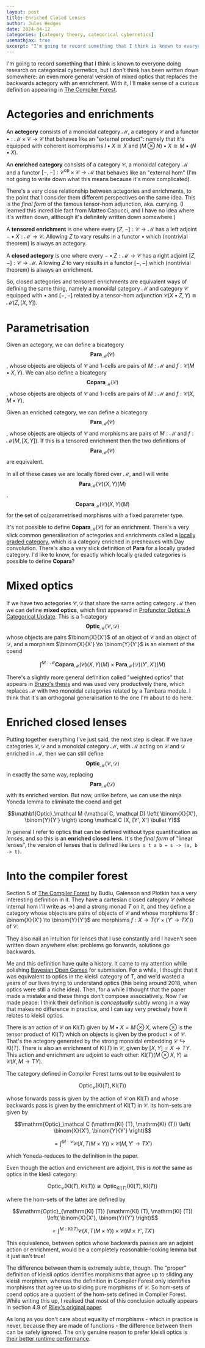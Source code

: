 ```yaml
---
layout: post
title: Enriched Closed Lenses
author: Jules Hedges
date: 2024-04-12
categories: [category theory, categorical cybernetics]
usemathjax: true 
excerpt: "I'm going to record something that I think is known to everyone doing research on categorical cybernetics, but I don't think has been written down somewhere: an even more general version of mixed optics that replaces the backwards actegory with an enrichment. With it, I'll make sense of a curious definition appearing in The Compiler Forest."
---
```


I'm going to record something that I think is known to everyone doing research on categorical cybernetics, but I don't think has been written down somewhere: an even more general version of mixed optics that replaces the backwards actegory with an enrichment. With it, I'll make sense of a curious definition appearing in [The Compiler Forest](https://homepages.inf.ed.ac.uk/gdp/publications/compiler-forest.pdf).

# Actegories and enrichments

An **actegory** consists of a monoidal category $\mathcal M$, a category $\mathcal C$ and a functor $\bullet : \mathcal M \times \mathcal C \to \mathcal C$ that behaves like an "external product": namely that it's equipped with coherent isomorphisms $I \bullet X \cong X$ and $(M \otimes N) \bullet X \cong M \bullet (N \bullet X)$.

An **enriched category** consists of a category $\mathcal C$, a monoidal category $\mathcal M$ and a functor $[-, -] : \mathcal C^\mathrm{op} \times \mathcal C \to \mathcal M$ that behaves like an "external hom" (I'm not going to write down what this means because it's more complicated).

There's a very close relationship between actegories and enrichments, to the point that I consider them different perspectives on the same idea. This is the *final form* of the famous tensor-hom adjunction, aka. currying. (I learned this incredible fact from Matteo Capucci, and I have no idea where it's written down, although it's definitely written down somewhere.)

A **tensored enrichment** is one where every $[Z, -] : \mathcal C \to \mathcal M$ has a left adjoint $- \bullet X : \mathcal M \to \mathcal C$. Allowing $Z$ to vary results in a functor $\bullet$ which (nontrivial theorem) is always an actegory.

A **closed actegory** is one where every $- \bullet Z : \mathcal M \to \mathcal C$ has a right adjoint $[Z, -] : \mathcal C \to \mathcal M$. Allowing $Z$ to vary results in a functor $[-, -]$ which (nontrivial theorem) is always an enrichment.

So, closed actegories and tensored enrichments are equivalent ways of defining the same thing, namely a monoidal category $\mathcal M$ and category $\mathcal C$ equipped with $\bullet$ and $[-, -]$ related by a tensor-hom adjunction $\mathcal C (X \bullet Z, Y) \cong \mathcal M (Z, [X, Y])$.

# Parametrisation

Given an actegory, we can define a bicategory $$\mathbf{Para}_\mathcal M (\mathcal C)$$, whose objects are objects of $\mathcal C$ and 1-cells are pairs of $M : \mathcal M$ and $f : \mathcal C (M \bullet X, Y)$. We can also define a bicategory $$\mathbf{Copara}_\mathcal M (\mathcal C)$$, whose objects are objects of $\mathcal C$ and 1-cells are pairs of $M : \mathcal M$ and $f : \mathcal C (X, M \bullet Y)$.

Given an enriched category, we can define a bicategory $$\mathbf{Para}_\mathcal M (\mathcal C)$$, whose objects are objects of $\mathcal C$ and morphisms are pairs of $M : \mathcal M$ and $f : \mathcal M (M, [X, Y])$. If this is a tensored enrichment then the two definitions of $$\mathbf{Para}_\mathcal M (\mathcal C)$$ are equivalent.

In all of these cases we are locally fibred over $\mathcal M$, and I will write $$\mathbf{Para}_\mathcal M (\mathcal C) (X, Y) (M)$$, $$\mathbf{Copara}_\mathcal M (\mathcal C) (X, Y) (M)$$ for the set of co/parametrised morphisms with a fixed parameter type.

It's not possible to define $\mathbf{Copara}_\mathcal M (\mathcal C)$ for an enrichment. There's a very slick common generalisation of actegories and enrichments called a [locally graded category](https://ncatlab.org/nlab/show/locally+graded+category), which is a category enriched in presheaves with Day convolution. There's also a very slick definition of $\mathbf{Para}$ for a locally graded category. I'd like to know, for exactly which locally graded categories is possible to define $\mathbf{Copara}$?

# Mixed optics

If we have two actegories $\mathcal C, \mathcal D$ that share the same acting category $\mathcal M$ then we can define **mixed optics**, which first appeared in [Profunctor Optics: A Categorical Update](https://compositionality-journal.org/papers/compositionality-6-1/). This is a 1-category $$\mathbf{Optic}_\mathcal M (\mathcal C, \mathcal D)$$ whose objects are pairs $\binom{X}{X'}$ of an object of $\mathcal C$ and an object of $\mathcal D$, and a morphism $\binom{X}{X'} \to \binom{Y}{Y'}$ is an element of the coend 

$$\int^{M : \mathcal M} \mathbf{Copara}_\mathcal M (\mathcal C) (X, Y) (M) \times \mathbf{Para}_\mathcal M (\mathcal D) (Y', X') (M)$$

There's a slightly more general definition called "weighted optics" that appears in [Bruno's thesis](https://arxiv.org/abs/2403.13001) and was used very productively there, which replaces $\mathcal M$ with two monoidal categories related by a Tambara module. I think that it's an orthogonal generalisation to the one I'm about to do here.

# Enriched closed lenses

Putting together everything I've just said, the next step is clear. If we have categories $\mathcal C, \mathcal D$ and a monoidal category $\mathcal M$, with $\mathcal M$ acting on $\mathcal C$ and $\mathcal D$ enriched in $\mathcal M$, then we can still define $$\mathbf{Optic}_\mathcal M (\mathcal C, \mathcal D)$$ in exactly the same way, replacing $$\mathbf{Para}_\mathcal M (\mathcal D)$$ with its enriched version. But now, unlike before, we can use the ninja Yoneda lemma to eliminate the coend and get

$$\mathbf{Optic}_\mathcal M (\mathcal C, \mathcal D) \left( \binom{X}{X'}, \binom{Y}{Y'} \right) \cong \mathcal C (X, [Y', X'] \bullet Y)$$

In general I refer to optics that can be defined without type quantification as *lenses*, and so this is an **enriched closed lens**. It's the *final form* of "linear lenses", the version of lenses that is defined like `Lens s t a b = s -> (a, b -> t)`.

# Into the compiler forest

Section 5 of [The Compiler Forest](https://homepages.inf.ed.ac.uk/gdp/publications/compiler-forest.pdf) by Budiu, Galenson and Plotkin has a *very* interesting definition in it. They have a cartesian closed category $\mathcal C$ (whose internal hom I'll write as $\to$) and a strong monad $T$ on it, and they define a category whose objects are pairs of objects of $\mathcal C$ and whose morphisms $f : \binom{X}{X'} \to \binom{Y}{Y'}$ are morphisms $f : X \to T (Y \times (Y' \to T X'))$ of $\mathcal C$.

They also nail an intuition for lenses that I use constantly and I haven't seen written down anywhere else: problems go forwards, solutions go backwards.

Me and this definition have quite a history. It came to my attention while polishing [Bayesian Open Games](https://compositionality-journal.org/papers/compositionality-5-9/) for submission. For a while, I thought that it was equivalent to optics in the kleisli category of $T$, and we'd wasted a years of our lives trying to understand optics (this being around 2018, when optics were still a niche idea). Then, for a while I thought that the paper made a mistake and these things don't compose associatively. Now I've made peace: I think their definition is *conceptually* subtly wrong in a way that makes no difference in practice, and I can say very precisely how it relates to kleisli optics.

There is an action of $\mathcal C$ on $\mathrm{Kl} (T)$ given by $M \bullet X = M \otimes X$, where $\otimes$ is the tensor product of $\mathrm{Kl} (T)$ which on objects is given by the product $\times$ of $\mathcal C$. That's the actegory generated by the strong monoidal embedding $\mathcal C \hookrightarrow \mathrm{Kl} (T)$. There is also an enrichment of $\mathrm{Kl} (T)$ in $\mathcal C$, given by $[X, Y] = X \to T Y$. This action and enrichment are adjoint to each other: $\mathrm{Kl} (T) (M \otimes X, Y) \cong \mathcal C (X, M \to TY)$.

The category defined in Compiler Forest turns out to be equivalent to

$$\mathrm{Optic}_\mathcal C (\mathrm{Kl} (T), \mathrm{Kl} (T))$$

whose forwards pass is given by the action of $\mathcal C$ on $\mathrm{Kl} (T)$ and whose backwards pass is given by the enrichment of $\mathrm{Kl} (T)$ in $\mathcal C$. Its hom-sets are given by

$$\mathrm{Optic}_\mathcal C (\mathrm{Kl} (T), \mathrm{Kl} (T)) \left( \binom{X}{X'}, \binom{Y}{Y'} \right)$$

$$ = \int^{M : \mathcal C} \mathcal C (X, T (M \times Y)) \times \mathcal C (M, Y' \to T X')$$

which Yoneda-reduces to the definition in the paper.

Even though the action and enrichment are adjoint, this is *not* the same as optics in the klesli category:

$$\mathrm{Optic}_\mathcal C (\mathrm{Kl} (T), \mathrm{Kl} (T)) \not\cong \mathrm{Optic}_{\mathrm{Kl} (T)} (\mathrm{Kl} (T), \mathrm{Kl} (T))$$

where the hom-sets of the latter are defined by

$$\mathrm{Optic}_{\mathrm{Kl} (T)} (\mathrm{Kl} (T), \mathrm{Kl} (T)) \left( \binom{X}{X'}, \binom{Y}{Y'} \right)$$

$$ = \int^{M : \mathrm{Kl} (T)} \mathcal C (X, T (M \times Y)) \times \mathcal C (M \times Y', T X')$$

This equivalence, between optics whose backwards passes are an adjoint action or enrichment, would be a completely reasonable-looking lemma but it just isn't true! 

The difference between them is extremely subtle, though. The "proper" definition of kleisli optics identifies morphisms that agree up to sliding any kleisli morphism, whereas the definition in Compiler Forest only identifies morphisms that agree up to sliding pure morphisms of $\mathcal C$. So hom-sets of coend optics are a quotient of the hom-sets defined in Compiler Forest. While writing this up, I realised that most of this conclusion actually appears in section 4.9 of [Riley's original paper](https://arxiv.org/abs/1809.00738).

As long as you don't care about equality of morphisms - which in practice is never, because they are made of functions - the difference between them can be safely ignored. The only genuine reason to prefer kleisli optics is [their better runtime performance](https://arxiv.org/abs/2209.09351).
